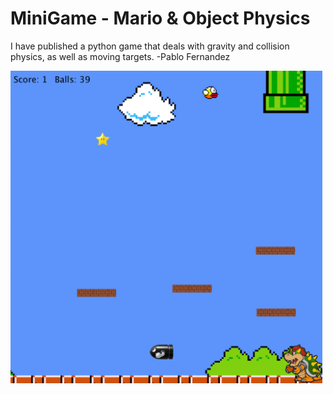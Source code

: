 MiniGame - Mario & Object Physics
========

I have published a python game that deals with gravity and collision physics, as well as moving targets. 
-Pablo Fernandez

<img src="Gameplay.png" height="500">

